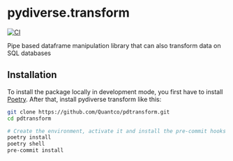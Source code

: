 # pydiverse.transform

[![CI](https://github.com/pydiverse/pydiverse.transform/actions/workflows/ci.yml/badge.svg)](https://github.com/pydiverse/pydiverse.transform/actions/workflows/ci.yml)

Pipe based dataframe manipulation library that can also transform data on SQL databases

## Installation

To install the package locally in development mode, you first have to install
[Poetry](https://python-poetry.org/docs/#installation).
After that, install pydiverse transform like this:

```bash
git clone https://github.com/Quantco/pdtransform.git
cd pdtransform

# Create the environment, activate it and install the pre-commit hooks
poetry install
poetry shell
pre-commit install
```

